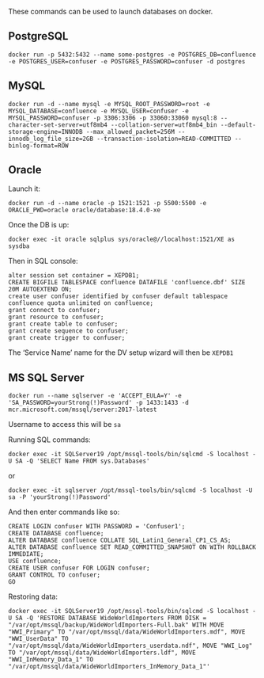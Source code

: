 These commands can be used to launch databases on docker.

## PostgreSQL

```
docker run -p 5432:5432 --name some-postgres -e POSTGRES_DB=confluence -e POSTGRES_USER=confuser -e POSTGRES_PASSWORD=confuser -d postgres
```

## MySQL

```
docker run -d --name mysql -e MYSQL_ROOT_PASSWORD=root -e MYSQL_DATABASE=confluence -e MYSQL_USER=confuser -e MYSQL_PASSWORD=confuser -p 3306:3306 -p 33060:33060 mysql:8 --character-set-server=utf8mb4 --collation-server=utf8mb4_bin --default-storage-engine=INNODB --max_allowed_packet=256M --innodb_log_file_size=2GB --transaction-isolation=READ-COMMITTED --binlog-format=ROW
```
## Oracle

Launch it:
```
docker run -d --name oracle -p 1521:1521 -p 5500:5500 -e ORACLE_PWD=oracle oracle/database:18.4.0-xe
```

Once the DB is up: 
```
docker exec -it oracle sqlplus sys/oracle@//localhost:1521/XE as sysdba
```

Then in SQL console:
```
alter session set container = XEPDB1;
CREATE BIGFILE TABLESPACE confluence DATAFILE 'confluence.dbf' SIZE 20M AUTOEXTEND ON;
create user confuser identified by confuser default tablespace confluence quota unlimited on confluence;
grant connect to confuser;
grant resource to confuser;
grant create table to confuser;
grant create sequence to confuser;
grant create trigger to confuser;
```
The ‘Service Name’ name for the DV setup wizard will then be `XEPDB1`

## MS SQL Server

```
docker run --name sqlserver -e 'ACCEPT_EULA=Y' -e 'SA_PASSWORD=yourStrong(!)Password' -p 1433:1433 -d mcr.microsoft.com/mssql/server:2017-latest
```

Username to access this will be `sa`

Running SQL commands:

```
docker exec -it SQLServer19 /opt/mssql-tools/bin/sqlcmd -S localhost -U SA -Q 'SELECT Name FROM sys.Databases'
```

or

```
docker exec -it sqlserver /opt/mssql-tools/bin/sqlcmd -S localhost -U sa -P 'yourStrong(!)Password'
``` 

And then enter commands like so:

```
CREATE LOGIN confuser WITH PASSWORD = 'Confuser1';
CREATE DATABASE confluence;
ALTER DATABASE confluence COLLATE SQL_Latin1_General_CP1_CS_AS;
ALTER DATABASE confluence SET READ_COMMITTED_SNAPSHOT ON WITH ROLLBACK IMMEDIATE;
USE confluence;
CREATE USER confuser FOR LOGIN confuser;
GRANT CONTROL TO confuser;
GO
```

Restoring data:

```
docker exec -it SQLServer19 /opt/mssql-tools/bin/sqlcmd -S localhost -U SA -Q 'RESTORE DATABASE WideWorldImporters FROM DISK = "/var/opt/mssql/backup/WideWorldImporters-Full.bak" WITH MOVE "WWI_Primary" TO "/var/opt/mssql/data/WideWorldImporters.mdf", MOVE "WWI_UserData" TO "/var/opt/mssql/data/WideWorldImporters_userdata.ndf", MOVE "WWI_Log" TO "/var/opt/mssql/data/WideWorldImporters.ldf", MOVE "WWI_InMemory_Data_1" TO "/var/opt/mssql/data/WideWorldImporters_InMemory_Data_1"'
```
